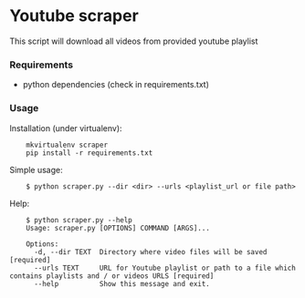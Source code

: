 # Youtube scraper #

This script will download all videos from provided youtube playlist

### Requirements ###

- python dependencies (check in requirements.txt)

### Usage ###

Installation (under virtualenv):

```
    mkvirtualenv scraper
    pip install -r requirements.txt

```

Simple usage:

```
    $ python scraper.py --dir <dir> --urls <playlist_url or file path>
```

Help:

```
    $ python scraper.py --help
    Usage: scraper.py [OPTIONS] COMMAND [ARGS]...

    Options:
      -d, --dir TEXT  Directory where video files will be saved  [required]
      --urls TEXT     URL for Youtube playlist or path to a file which contains playlists and / or videos URLS [required]
      --help          Show this message and exit.
```
